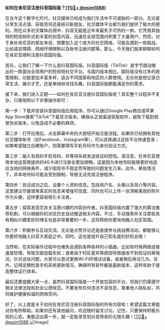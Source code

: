 **如何在肯尼亚注册抖音国际版？[[TG💪+ @esim1088](https://t.me/s/esim1088)]**

在当今这个数字化时代，社交媒体已经成为我们生活中不可或缺的一部分。无论是分享生活点滴、获取资讯还是结识新朋友，社交媒体平台都为我们提供了极大的便利。而在众多社交媒体应用中，抖音无疑是近年来最炙手可热的一款。它凭借其独特的短视频形式和丰富的创意内容，迅速在全球范围内积累了大量用户。然而，对于身处肯尼亚的朋友来说，想要加入这个庞大的社交网络，可能会遇到一些挑战，比如语言障碍、网络环境限制以及账号注册问题等。那么，今天我们就来聊聊如何在肯尼亚顺利注册抖音国际版。

首先，让我们了解一下什么是抖音国际版。抖音国际版（TikTok）是字节跳动推出的一款面向全球用户的短视频社交平台。与国内版本相比，国际版没有过多的政策限制，功能更加丰富多样，适合不同国家和地区的人群使用。无论你是想记录日常生活、展示才艺，还是单纯地寻找乐趣，抖音国际版都能满足你的需求。

接下来，我们进入正题——如何在肯尼亚注册抖音国际版呢？其实整个过程并不复杂，只需按照以下步骤操作即可：

第一步：下载并安装抖音国际版应用程序。你可以通过Google Play商店或苹果App Store搜索“TikTok”下载官方版本。确保从正规渠道获取软件，避免下载到假冒伪劣版本，以免造成不必要的麻烦。

第二步：打开应用后，点击屏幕中央的大按钮开始注册流程。如果你已经拥有其他社交媒体账号（如Facebook、Instagram等），可以选择通过这些平台快速登录；如果希望独立创建账户，则需要填写手机号码作为身份验证方式。

第三步：输入有效的手机号码，并等待系统发送验证码短信。请注意，在肯尼亚使用本地运营商提供的4G卡进行注册会更加顺畅。这是因为本地号码能够更好地适应当地的网络条件，减少因信号不稳定而导致的问题发生几率。此外，某些情况下，非本地号码可能会受到限制，导致无法完成注册程序。

第四步：验证成功之后，设置个人资料信息。包括用户名、头像以及简介等内容。这里建议尽量使用真实的信息来增强可信度，同时也可以上传一张清晰美观的照片作为头像，这样更容易吸引关注者。

第五步：探索发现页并关注感兴趣的内容创作者。抖音国际版内置了强大的算法推荐机制，可以根据你的浏览历史自动推送相关内容。不过，手动搜索并关注那些具有相似兴趣爱好的博主也是非常重要的一步，这将帮助你更快地融入社区氛围。

第六步：积极参与互动交流。无论是点赞评论还是直接参与挑战赛活动，都能够让你更好地融入抖音大家庭之中。同时，这也是提升自己知名度的好机会哦！

当然啦，在实际操作过程中也难免会遇到各种各样的小插曲。比如有时候网络连接速度较慢，导致页面加载失败；或者由于时区差异等原因导致接收不到验证码等情况。针对这些问题，大家可以尝试更换Wi-Fi环境试试看，或者稍后再试几次。另外，记得定期检查手机系统更新情况，确保所有软件都是最新版本，这样有助于提高整体运行效率。

最后还要提醒大家一点，虽然抖音国际版是一个开放包容的平台，但我们仍需遵守相关法律法规和社会公德规范。不要发布任何违法不良信息，尊重他人隐私权，共同维护健康和谐的网络空间。

好了，以上就是关于如何在肯尼亚注册抖音国际版的所有内容啦！希望这篇文章能对你有所帮助。如果你还有其他疑问，欢迎随时留言讨论。记住，只要保持积极乐观的心态，勇敢迈出第一步，就一定能享受到抖音带来的无限乐趣！[[TG💪+ @esim1088](https://t.me/s/esim1088) ![Image](https://i.postimg.cc/4NQfJmqS/Snipaste-2025-05-13-00-14-12.png)]